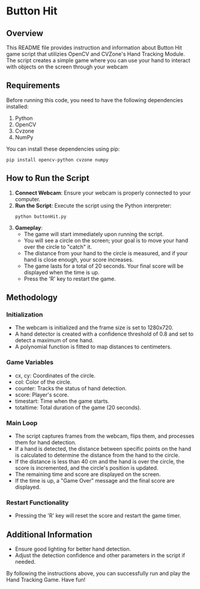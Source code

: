 # Button Hit

## Overview

This README file provides instruction and information about Button Hit game script that utilizies OpenCV and CVZone's Hand Tracking Module. The script creates a simple game where you can use your hand to interact with objects on the screen through your webcam

## Requirements

Before running this code, you need to have the following dependencies installed:
  1. Python
  2. OpenCV
  3. Cvzone
  4. NumPy

You can install these dependencies using pip:
```
pip install opencv-python cvzone numpy
```

## How to Run the Script

  1. **Connect Webcam**: Ensure your webcam is properly connected to your computer.
  2. **Run the Script**: Execute the script using the Python interpreter:
      ```
      python buttonHit.py
      ```
  3. **Gameplay**:
     * The game will start immediately upon running the script.
     * You will see a circle on the screen; your goal is to move your hand over the circle to "catch" it.
     * The distance from your hand to the circle is measured, and if your hand is close enough, your score increases.
     * The game lasts for a total of 20 seconds. Your final score will be displayed when the time is up.
     * Press the 'R' key to restart the game.

## Methodology
### Initialization
  * The webcam is initialized and the frame size is set to 1280x720.
  * A hand detector is created with a confidence threshold of 0.8 and set to detect a maximum of one hand.
  * A polynomial function is fitted to map distances to centimeters.

### Game Variables
  * cx, cy: Coordinates of the circle.
  * col: Color of the circle.
  * counter: Tracks the status of hand detection.
  * score: Player's score.
  * timestart: Time when the game starts.
  * totaltime: Total duration of the game (20 seconds).

### Main Loop
  * The script captures frames from the webcam, flips them, and processes them for hand detection.
  * If a hand is detected, the distance between specific points on the hand is calculated to determine the distance from the hand to the circle.
  * If the distance is less than 40 cm and the hand is over the circle, the score is incremented, and the circle's position is updated.
  * The remaining time and score are displayed on the screen.
  * If the time is up, a "Game Over" message and the final score are displayed.

### Restart Functionality
  * Pressing the 'R' key will reset the score and restart the game timer.

## Additional Information
* Ensure good lighting for better hand detection.
* Adjust the detection confidence and other parameters in the script if needed.


By following the instructions above, you can successfully run and play the Hand Tracking Game. Have fun!
